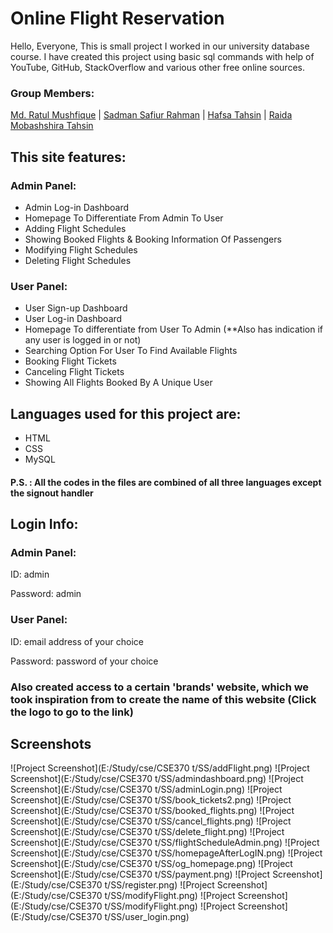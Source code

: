 
# Online Flight Reservation 

Hello, Everyone, This is small project I worked in our university database course. I have created this project using basic sql commands with help of YouTube, GitHub, StackOverflow and various other free online sources.   

### Group Members:
[Md. Ratul Mushfique](https://www.facebook.com/ratul.mushfique/) | [Sadman Safiur Rahman](https://www.facebook.com/sadmansafiur.rahman) | [Hafsa Tahsin](https://www.facebook.com/hafsa.tahsin.5) | [Raida Mobashshira Tahsin](https://www.facebook.com/raida.mobashshira)

## This site features:
### Admin Panel:
* Admin Log-in Dashboard
* Homepage To Differentiate From Admin To User
* Adding Flight Schedules
* Showing Booked Flights & Booking Information Of Passengers
* Modifying Flight Schedules
* Deleting Flight Schedules

### User Panel:
* User Sign-up Dashboard
* User Log-in Dashboard
* Homepage To differentiate from User To Admin (**Also has indication if any user is logged in or not)
* Searching Option For User To Find Available Flights
* Booking Flight Tickets
* Canceling Flight Tickets
* Showing All Flights Booked By A Unique User

## Languages used for this project are:
* HTML
* CSS
* MySQL
#### P.S. : All the codes in the files are combined of all three languages except the signout handler

## Login Info:
### Admin Panel:
ID: admin

Password: admin

### User Panel:
ID: email address of your choice

Password: password of your choice

### Also created access to a certain 'brands' website, which we took inspiration from to create the name of this website (Click the logo to go to the link)

## Screenshots

![Project Screenshot](E:/Study/cse/CSE370 t/SS/addFlight.png)
![Project Screenshot](E:/Study/cse/CSE370 t/SS/admindashboard.png)
![Project Screenshot](E:/Study/cse/CSE370 t/SS/adminLogin.png)
![Project Screenshot](E:/Study/cse/CSE370 t/SS/book_tickets2.png)
![Project Screenshot](E:/Study/cse/CSE370 t/SS/booked_flights.png)
![Project Screenshot](E:/Study/cse/CSE370 t/SS/cancel_flights.png)
![Project Screenshot](E:/Study/cse/CSE370 t/SS/delete_flight.png)
![Project Screenshot](E:/Study/cse/CSE370 t/SS/flightScheduleAdmin.png)
![Project Screenshot](E:/Study/cse/CSE370 t/SS/homepageAfterLogIN.png)
![Project Screenshot](E:/Study/cse/CSE370 t/SS/og_homepage.png)
![Project Screenshot](E:/Study/cse/CSE370 t/SS/payment.png)
![Project Screenshot](E:/Study/cse/CSE370 t/SS/register.png)
![Project Screenshot](E:/Study/cse/CSE370 t/SS/modifyFlight.png)
![Project Screenshot](E:/Study/cse/CSE370 t/SS/modifyFlight.png)
![Project Screenshot](E:/Study/cse/CSE370 t/SS/user_login.png)
